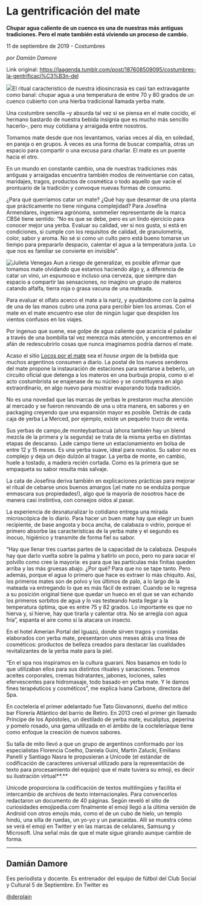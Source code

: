 # La gentrificación del mate

**Chupar agua caliente de un cuenco es una de nuestras más antiguas tradiciones. Pero el mate también está viviendo un proceso de cambio.**

11 de septiembre de 2019 - Costumbres

_por Damián Damore_

Link original: https://laagenda.tumblr.com/post/187608509095/costumbres-la-gentrificaci%C3%B3n-del

![](https://64.media.tumblr.com/3df0c5b62b263e16d93bf3e79604204d/db9446d45cb94066-02/s500x750/e5cfc0daebebe5c864d81d5436e507966a2ef48f.jpg)El
ritual característico de nuestra idiosincrasia es casi tan
extravagante como banal: chupar agua a una temperatura de entre 70 y
80 grados de un cuenco cubierto con una hierba tradicional llamada
yerba mate. 


Una
costumbre sencilla –y absurda tal vez si se piensa en el mate cocido,
el hermano bastardo de nuestra bebida insignia que es mucho más
sencillo hacerlo–, pero muy cotidiana y arraigada entre nosotros.


Tomamos
mate desde que nos levantamos, varias veces al día, en soledad, en
pareja o en grupos. A veces es una forma de buscar compañía, otras
un espacio para compartir o una excusa para charlar. El mate es un
puente hacia el otro. 


En un
mundo en constante cambio, una de nuestras tradiciones más antiguas
y arraigadas encuentra también modos de reinventarse con catas,
maridajes, tragos, productos de cosmética o todo aquello que vacíe
el prontuario de la tradición y convoque nuevas formas de consumo.


¿Para
qué querríamos catar un mate? ¿Qué hay que desarmar de una planta
que prácticamente no tiene ninguna complejidad? Para Josefina
Armendares, ingeniera agrónoma, sommelier representante de la marca
CBSé tiene sentido: “No es que se debe, pero es un lindo ejercicio
para conocer mejor una yerba. Evaluar su calidad, ver si nos gusta,
si está en condiciones, si cumple con los requisitos de calidad, de
granulometría, color, sabor y aroma. No sé si como un culto pero
está bueno tomarse un tiempo para prepararlo despacio, calentar el
agua a la temperatura justa.
Lo que nos es familiar se convierte en invisible”.

![Julieta Venegas](https://64.media.tumblr.com/def4e661e358fd83154581fd433f55e6/db9446d45cb94066-ee/s250x400/15ed0da1f8737a908717c72d49f42e2b9bfd8c91.jpg)
Aun
a riesgo de generalizar, es posible afirmar que tomamos mate olvidando
que estamos haciendo algo y, a diferencia de catar un vino, un
espumoso e incluso una cerveza, que siempre dan espacio a compartir
las sensaciones, no imagino
un
grupo de materos catando alfalfa, tierra roja o grasa vacuna de una
mateada.


Para
evaluar el olfato acerco el mate a la nariz, y ayudándome con la
palma de una de las manos cubro una zona para percibir bien los
aromas. Con el mate en el mate encuentro ese olor de ningún lugar
que despiden los vientos confusos en los viajes. 


Por
ingenuo que suene, ese golpe de agua caliente que acaricia el paladar
a través de una bombilla tal vez merezca más atención, y
encontremos en el afán de redescubrirlo cosas que nunca imaginamos
podría darnos el mate.


Acaso
el sitio [Locos por el mate](http://locosxelmate.com) sea
el *house
organ*
de la bebida que muchos argentinos consumen a diario. La postal de
los nuevos senderos del mate propone la instauración de estaciones
para sentarse a beberlo, un circuito oficial que detenga a los
materos en una burbuja propia, como si el acto costumbrista se
enajenase de su núcleo y se constituyera en algo extraordinario, en
algo nuevo para mostrar evaporando toda tradición. 


No
es una novedad que las marcas de yerbas le prestaron mucha atención
al mercado y se fueron renovando de una u otra manera, en sabores y
en packaging creyendo que una expansión mayor es posible. Detrás de
cada caja de yerba La Merced, por ejemplo, existe un pequeño truco
de venta.


Sus
yerbas de campo,de
monteybarbacuá
(ahora también hay un blend mezcla de la primera y la segunda) se
trata de la misma yerba en distintas etapas de descanso. Lade
campo tiene un estacionamiento en bolsa de entre 12 y 15 meses. Es
una yerba suave, ideal para novatos. Su sabor no es complejo y deja
un dejo dulzón al tragar. La yerba de monte, en cambio, huele a
tostado, a madera recién cortada. Como
es
la primera que se empaqueta su sabor resulta más salvaje.


La
cata de Josefina deriva también en explicaciones prácticas para
mejorar el ritual de cebarse unos buenos amargos (¡el mate no se
endulza porque enmascara sus propiedades!), algo que la mayoría de
nosotros hace de manera casi instintiva, con consejos oídos al
pasar. 


La
experiencia de desnaturalizar lo cotidiano entrega una mirada
microscópica de lo diario. Para hacer un buen mate hay que elegir un
buen recipiente, de base angosta y boca ancha, de calabaza o vidrio,
porque el primero absorbe las características de la yerba mate y el
segundo es inocuo, higiénico y transmite de forma fiel su sabor.


“Hay
que llenar tres cuartas partes de la capacidad de la calabaza. Después hay que
darlo vuelta sobre la palma y batirlo un poco, pero no para sacar el
polvillo como cree la mayoría: es para que las partículas más
finitas queden arriba y las más gruesas abajo. ¿Por qué? Para que
no se tape tanto. Pero además, porque el agua lo primero que hace es
extraer lo más chiquito. Así, los primeros mates son de polvo y los
últimos de palo, a lo largo de la mateada va entregando lo que es
más fácil de extraer. Cuando se lo regresa a su posición original
tiene que quedar un hueco en el que se van echando los primeros
sorbitos de agua y lo vas testeando hasta llegar a la temperatura
óptima, que es entre 75 y 82 grados. Lo importante es que no hierva
y, si hierve, hay que tirarla y calentar otra. No se arregla con agua
fría”, espanta el aire como si la atacara un insecto.


En el
hotel Amerian Portal del Iguazú, donde sirven tragos y comidas
elaborados con yerba mate, presentaron unos meses atrás una línea
de cosméticos: productos de belleza creados para destacar las
cualidades revitalizantes de la yerba mate para la piel.

“En
el spa nos inspiramos en la cultura guaraní. Nos basamos en todo lo
que utilizaban ellos para sus distintos rituales y sanaciones.
Tenemos aceites corporales, cremas hidratantes, jabones, lociones,
sales efervescentes para hidromasaje, todo basado en yerba mate. Y le
damos fines terapéuticos y cosméticos”, me explica Ivana Carbone,
directora del Spa.  



En
coctelería el primer adelantado fue Tato Giovanonni, dueño del
mítico bar Florería Atlántico del barrio de Retiro. En 2013 creó
el primer gin llamado Príncipe de los Apóstoles, un destilado de
yerba mate, eucaliptus, peperina y pomelo rosado, una gama utilizada
en el ámbito de la cocteleríaque
tiene como enfoque la creación de nuevos sabores. 


 Su
talla de mito llevó a que un
grupo de argentinos conformado por los especialistas Florencia
Coelho, Daniela Guini, Martín Zalucki, Emiliano Panelli y Santiago
Nasra le propusieran a Unicode
(el
estándar de codificación de caracteres universal utilizado para la
representación de texto para procesamiento del equipo)
que el mate tuviera su emoji, es decir su ilustración virtual**.**


Unicode
proporciona la codificación de textos multilingües y facilita el
intercambio de archivos de texto internacionales. Para convencerlos
redactaron un documento de 40 páginas. Según reveló
el sitio de curiosidades emojipedia.com finalmente el emoji llegó
a la última versión de
Android
con otros emojis más, como el de un cubo de hielo, un templo hindú,
una silla de ruedas, un yo-yo y un paracaídas. Allí
se muestra cómo se verá el emoji en Twitter
y en las marcas de celulares, Samsung
y Microsoft.
Una
señal más de que el mate sigue girando aunque cambie de forma.





---

Damián Damore
-------------

 Ees periodista y docente. Es entrenador del equipo de fútbol del Club Social y Cultural 5 de Septiembre. En Twitter es

[@derplain](https://twitter.com/derplain)

